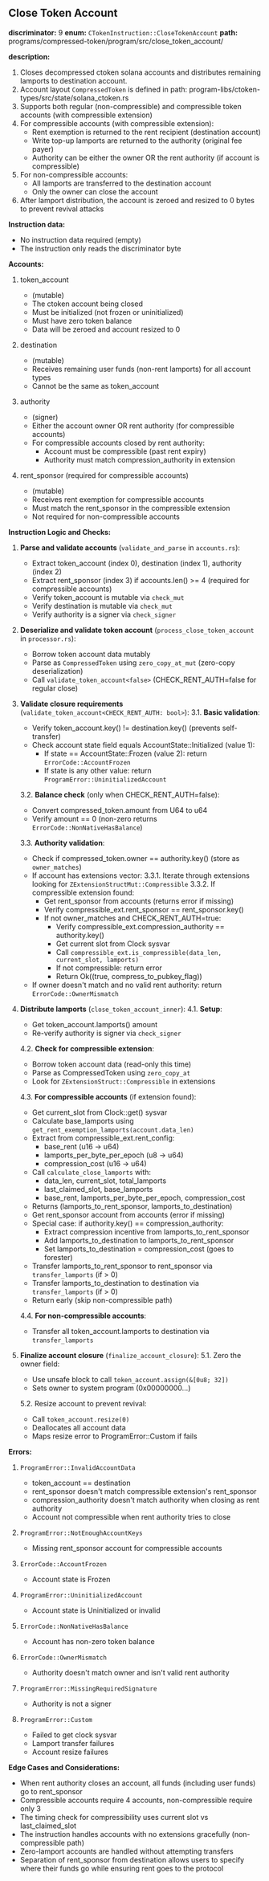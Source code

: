 ## Close Token Account

**discriminator:** 9
**enum:** `CTokenInstruction::CloseTokenAccount`
**path:** programs/compressed-token/program/src/close_token_account/

**description:**
1. Closes decompressed ctoken solana accounts and distributes remaining lamports to destination account.
2. Account layout `CompressedToken` is defined in path: program-libs/ctoken-types/src/state/solana_ctoken.rs
3. Supports both regular (non-compressible) and compressible token accounts (with compressible extension)
4. For compressible accounts (with compressible extension):
   - Rent exemption is returned to the rent recipient (destination account)
   - Write top-up lamports are returned to the authority (original fee payer)
   - Authority can be either the owner OR the rent authority (if account is compressible)
5. For non-compressible accounts:
   - All lamports are transferred to the destination account
   - Only the owner can close the account
6. After lamport distribution, the account is zeroed and resized to 0 bytes to prevent revival attacks

**Instruction data:**
- No instruction data required (empty)
- The instruction only reads the discriminator byte

**Accounts:**
1. token_account
   - (mutable)
   - The ctoken account being closed
   - Must be initialized (not frozen or uninitialized)
   - Must have zero token balance
   - Data will be zeroed and account resized to 0

2. destination
   - (mutable)
   - Receives remaining user funds (non-rent lamports) for all account types
   - Cannot be the same as token_account

3. authority
   - (signer)
   - Either the account owner OR rent authority (for compressible accounts)
   - For compressible accounts closed by rent authority:
     - Account must be compressible (past rent expiry)
     - Authority must match compression_authority in extension

4. rent_sponsor (required for compressible accounts)
   - (mutable)
   - Receives rent exemption for compressible accounts
   - Must match the rent_sponsor in the compressible extension
   - Not required for non-compressible accounts

**Instruction Logic and Checks:**

1. **Parse and validate accounts** (`validate_and_parse` in `accounts.rs`):
   - Extract token_account (index 0), destination (index 1), authority (index 2)
   - Extract rent_sponsor (index 3) if accounts.len() >= 4 (required for compressible accounts)
   - Verify token_account is mutable via `check_mut`
   - Verify destination is mutable via `check_mut`
   - Verify authority is a signer via `check_signer`

2. **Deserialize and validate token account** (`process_close_token_account` in `processor.rs`):
   - Borrow token account data mutably
   - Parse as `CompressedToken` using `zero_copy_at_mut` (zero-copy deserialization)
   - Call `validate_token_account<false>` (CHECK_RENT_AUTH=false for regular close)

3. **Validate closure requirements** (`validate_token_account<CHECK_RENT_AUTH: bool>`):
   3.1. **Basic validation**:
      - Verify token_account.key() != destination.key() (prevents self-transfer)
      - Check account state field equals AccountState::Initialized (value 1):
        - If state == AccountState::Frozen (value 2): return `ErrorCode::AccountFrozen`
        - If state is any other value: return `ProgramError::UninitializedAccount`

   3.2. **Balance check** (only when CHECK_RENT_AUTH=false):
      - Convert compressed_token.amount from U64 to u64
      - Verify amount == 0 (non-zero returns `ErrorCode::NonNativeHasBalance`)

   3.3. **Authority validation**:
      - Check if compressed_token.owner == authority.key() (store as `owner_matches`)
      - If account has extensions vector:
        3.3.1. Iterate through extensions looking for `ZExtensionStructMut::Compressible`
        3.3.2. If compressible extension found:
          - Get rent_sponsor from accounts (returns error if missing)
          - Verify compressible_ext.rent_sponsor == rent_sponsor.key()
          - If not owner_matches and CHECK_RENT_AUTH=true:
            - Verify compressible_ext.compression_authority == authority.key()
            - Get current slot from Clock sysvar
            - Call `compressible_ext.is_compressible(data_len, current_slot, lamports)`
            - If not compressible: return error
            - Return Ok((true, compress_to_pubkey_flag))
      - If owner doesn't match and no valid rent authority: return `ErrorCode::OwnerMismatch`

4. **Distribute lamports** (`close_token_account_inner`):
   4.1. **Setup**:
      - Get token_account.lamports() amount
      - Re-verify authority is signer via `check_signer`

   4.2. **Check for compressible extension**:
      - Borrow token account data (read-only this time)
      - Parse as CompressedToken using `zero_copy_at`
      - Look for `ZExtensionStruct::Compressible` in extensions

   4.3. **For compressible accounts** (if extension found):
      - Get current_slot from Clock::get() sysvar
      - Calculate base_lamports using `get_rent_exemption_lamports(account.data_len)`
      - Extract from compressible_ext.rent_config:
        - base_rent (u16 -> u64)
        - lamports_per_byte_per_epoch (u8 -> u64)
        - compression_cost (u16 -> u64)
      - Call `calculate_close_lamports` with:
        - data_len, current_slot, total_lamports
        - last_claimed_slot, base_lamports
        - base_rent, lamports_per_byte_per_epoch, compression_cost
      - Returns (lamports_to_rent_sponsor, lamports_to_destination)
      - Get rent_sponsor account from accounts (error if missing)
      - Special case: if authority.key() == compression_authority:
        - Extract compression incentive from lamports_to_rent_sponsor
        - Add lamports_to_destination to lamports_to_rent_sponsor
        - Set lamports_to_destination = compression_cost (goes to forester)
      - Transfer lamports_to_rent_sponsor to rent_sponsor via `transfer_lamports` (if > 0)
      - Transfer lamports_to_destination to destination via `transfer_lamports` (if > 0)
      - Return early (skip non-compressible path)

   4.4. **For non-compressible accounts**:
      - Transfer all token_account.lamports to destination via `transfer_lamports`

5. **Finalize account closure** (`finalize_account_closure`):
   5.1. Zero the owner field:
      - Use unsafe block to call `token_account.assign(&[0u8; 32])`
      - Sets owner to system program (0x00000000...)

   5.2. Resize account to prevent revival:
      - Call `token_account.resize(0)`
      - Deallocates all account data
      - Maps resize error to ProgramError::Custom if fails

**Errors:**
1. `ProgramError::InvalidAccountData`
   - token_account == destination
   - rent_sponsor doesn't match compressible extension's rent_sponsor
   - compression_authority doesn't match authority when closing as rent authority
   - Account not compressible when rent authority tries to close

2. `ProgramError::NotEnoughAccountKeys`
   - Missing rent_sponsor account for compressible accounts

3. `ErrorCode::AccountFrozen`
   - Account state is Frozen

4. `ProgramError::UninitializedAccount`
   - Account state is Uninitialized or invalid

5. `ErrorCode::NonNativeHasBalance`
   - Account has non-zero token balance

6. `ErrorCode::OwnerMismatch`
   - Authority doesn't match owner and isn't valid rent authority

7. `ProgramError::MissingRequiredSignature`
   - Authority is not a signer

8. `ProgramError::Custom`
   - Failed to get clock sysvar
   - Lamport transfer failures
   - Account resize failures

**Edge Cases and Considerations:**
- When rent authority closes an account, all funds (including user funds) go to rent_sponsor
- Compressible accounts require 4 accounts, non-compressible require only 3
- The timing check for compressibility uses current slot vs last_claimed_slot
- The instruction handles accounts with no extensions gracefully (non-compressible path)
- Zero-lamport accounts are handled without attempting transfers
- Separation of rent_sponsor from destination allows users to specify where their funds go while ensuring rent goes to the protocol
